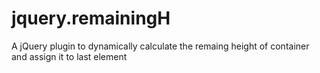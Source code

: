 jquery.remainingH
=================

A jQuery plugin to dynamically calculate the remaing height of container and assign it to last element
